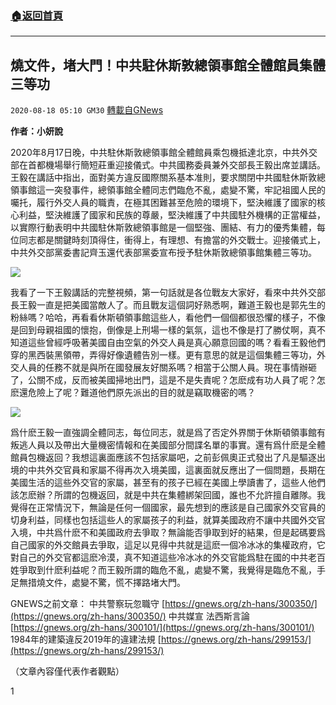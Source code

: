 ###  [:house:返回首頁](https://github.com/ourhimalayas/txt)
---

## 燒文件，堵大門！中共駐休斯敦總領事館全體館員集體三等功
`2020-08-18 05:10 GM30` [轉載自GNews](https://gnews.org/zh-hant/301484/)

**作者：小妍說**

2020年8月17日晚，中共駐休斯敦總領事館全體館員乘包機抵達北京，中共外交部在首都機場舉行簡短莊重迎接儀式。中共國務委員兼外交部長王毅出席並講話。王毅在講話中指出，面對美方違反國際關系基本准則，要求關閉中共國駐休斯敦總領事館這一突發事件，總領事館全體同志們臨危不亂，處變不驚，牢記祖國人民的囑托，履行外交人員的職責，在極其困難甚至危險的環境下，堅決維護了國家的核心利益，堅決維護了國家和民族的尊嚴，堅決維護了中共國駐外機構的正當權益，以實際行動表明中共國駐休斯敦總領事館是一個堅強、團結、有力的優秀集體，每位同志都是關鍵時刻頂得住，衝得上，有理想、有擔當的外交戰士。迎接儀式上，中共外交部黨委書記齊玉還代表部黨委宣布授予駐休斯敦總領事館集體三等功。

![](https://s3.amazonaws.com/gnews-media-offload/wp-content/uploads/2020/08/18045926/%E5%9B%BE%E7%89%871-64.jpg)

我看了一下王毅講話的完整視頻，第一句話就是各位戰友大家好，看來中共外交部長王毅一直是把美國當敵人了。而且戰友這個詞好熟悉啊，難道王毅也是郭先生的粉絲嗎？哈哈，再看看休斯頓領事館這些人，看他們一個個都很恐懼的樣子，不像是回到母親祖國的懷抱，倒像是上刑場一樣的氣氛，這也不像是打了勝仗啊，真不知道這些曾經呼吸著美國自由空氣的外交人員是真心願意回國的嗎？看看王毅他們穿的黑西裝黑領帶，弄得好像遺體告別一樣。更有意思的就是這個集體三等功，外交人員的任務不就是與所在國發展友好關系嗎？相當于公關人員。現在事情辦砸了，公關不成，反而被美國掃地出門，這是不是失責呢？怎麽成有功人員了呢？怎麽還危險上了呢？難道他們原先派出的目的就是竊取機密的嗎？

![](https://s3.amazonaws.com/gnews-media-offload/wp-content/uploads/2020/08/18050020/%E5%9B%BE%E7%89%872-61.jpg)

爲什麽王毅一直強調全體同志，每位同志，就是爲了否定外界關于休斯頓領事館有叛逃人員以及帶出大量機密情報和在美國部分間諜名單的事實。還有爲什麽是全體館員包機返回？我想這裏面應該不包括家屬吧，之前彭佩奧正式發出了凡是驅逐出境的中共外交官員和家屬不得再次入境美國，這裏面就反應出了一個問題，長期在美國生活的這些外交官的家屬，甚至有的孩子已經在美國上學讀書了，這些人他們該怎麽辦？所謂的包機返回，就是中共在集體綁架回國，誰也不允許擅自離隊。我覺得在正常情況下，無論是任何一個國家，最先想到的應該是自己國家外交官員的切身利益，同樣也包括這些人的家屬孩子的利益，就算美國政府不讓中共國外交官入境，中共爲什麽不和美國政府去爭取？無論能否爭取到好的結果，但是起碼要爲自己國家的外交館員去爭取，這足以見得中共就是這麽一個冷冰冰的集權政府，它對自己的外交官都這麽冷漠，真不知道這些冷冰冰的外交官能爲駐在國的中共老百姓爭取到什麽利益呢？而王毅所謂的臨危不亂，處變不驚，我覺得是臨危不亂，手足無措燒文件，處變不驚，慌不擇路堵大門。

GNEWS之前文章：
中共警察玩忽職守 [https://gnews.org/zh-hans/300350/](https://gnews.org/zh-hans/300350/)
中共媒宣 法西斯言論 [https://gnews.org/zh-hans/300101/](https://gnews.org/zh-hans/300101/)
1984年的建築違反2019年的違建法規 [https://gnews.org/zh-hans/299153/](https://gnews.org/zh-hans/299153/)

（文章內容僅代表作者觀點）

1
